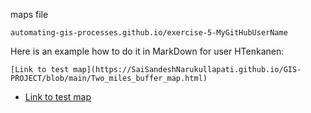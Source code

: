 maps file


`automating-gis-processes.github.io/exercise-5-MyGitHubUserName`

Here is an example how to do it in MarkDown for user HTenkanen:

```
[Link to test map](https://SaiSandeshNarukullapati.github.io/GIS-PROJECT/blob/main/Two_miles_buffer_map.html)
```


 - [Link to test map](https://SaiSandeshNarukullapati.github.io/GIS-PROJECT/blob/main/Two_miles_buffer_map.html)
